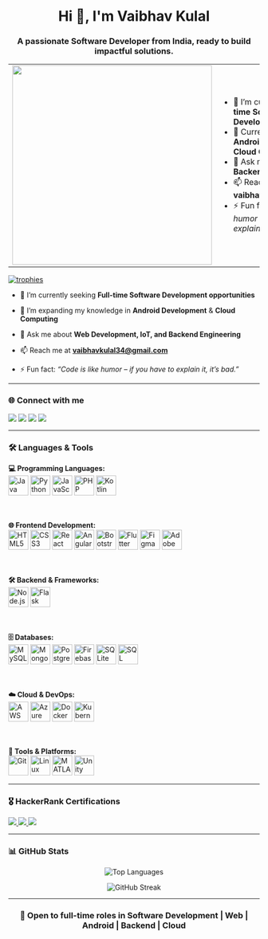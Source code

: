 <h1 align="center">Hi 👋, I'm Vaibhav Kulal</h1>
<h3 align="center">A passionate Software Developer from India, ready to build impactful solutions.</h3>

<table>
<tr>
  <td>
    <img src="https://cdn.dribbble.com/users/1162077/screenshots/3848914/programmer.gif" width="400"/>
  </td>
  <td>
    <ul>
      <li>🔭 I’m currently seeking <strong>Full-time Software Development opportunities</strong></li>
      <li>🌱 Currently learning <strong>Android Development</strong> & <strong>Cloud Computing</strong></li>
      <li>💬 Ask me about <strong>Web, IoT, Backend Engineering</strong></li>
      <li>📫 Reach me at: <strong>vaibhavkulal34@gmail.com</strong></li>
      <li>⚡ Fun fact: <em>"Code is like humor – if you have to explain it, it’s bad."</em></li>
    </ul>
  </td>
</tr>
</table>


<!-- Optional: Scrollable trophies -->
<p align="left">
  <a href="https://github.com/ryo-ma/github-profile-trophy">
    <img src="https://github-profile-trophy.vercel.app/?username=vaibhavkulal&theme=algolia&margin-w=10" alt="trophies" />
  </a>
</p>



- 🔭 I’m currently seeking **Full-time Software Development opportunities**

- 🌱 I’m expanding my knowledge in **Android Development** & **Cloud Computing**

- 💬 Ask me about **Web Development, IoT, and Backend Engineering**

- 📫 Reach me at **vaibhavkulal34@gmail.com**

- ⚡ Fun fact: *“Code is like humor – if you have to explain it, it’s bad.”*

---

<h3 align="left">🌐 Connect with me</h3>
<p align="left">
  <a href="mailto:vaibhavkulal34@gmail.com"><img src="https://img.shields.io/badge/Gmail-D14836?style=for-the-badge&logo=gmail&logoColor=white" /></a>
  <a href="https://www.linkedin.com/in/vaibhavkulal/" target="_blank"><img src="https://img.shields.io/badge/LinkedIn-0A66C2?style=for-the-badge&logo=linkedin&logoColor=white" /></a>
  <a href="https://twitter.com/" target="_blank"><img src="https://img.shields.io/badge/Twitter-1DA1F2?style=for-the-badge&logo=twitter&logoColor=white" /></a>
  <a href="https://www.hackerrank.com/vaibhavkulal34" target="_blank"><img src="https://img.shields.io/badge/HackerRank-2EC866?style=for-the-badge&logo=HackerRank&logoColor=white" /></a>
</p>

---

<h3 align="left">🛠️ Languages & Tools</h3>

<p align="left">
  <strong>💻 Programming Languages:</strong><br>
  <img src="https://cdn.jsdelivr.net/gh/devicons/devicon/icons/java/java-original.svg" width="40" title="Java"/>
  <img src="https://cdn.jsdelivr.net/gh/devicons/devicon/icons/python/python-original.svg" width="40" title="Python"/>
  <img src="https://cdn.jsdelivr.net/gh/devicons/devicon/icons/javascript/javascript-original.svg" width="40" title="JavaScript"/>
  <img src="https://cdn.jsdelivr.net/gh/devicons/devicon/icons/php/php-original.svg" width="40" title="PHP"/>
  <img src="https://cdn.jsdelivr.net/gh/devicons/devicon/icons/kotlin/kotlin-original.svg" width="40" title="Kotlin"/>

  <br><br>
  <strong>🌐 Frontend Development:</strong><br>
  <img src="https://cdn.jsdelivr.net/gh/devicons/devicon/icons/html5/html5-original.svg" width="40" title="HTML5"/>
  <img src="https://cdn.jsdelivr.net/gh/devicons/devicon/icons/css3/css3-original.svg" width="40" title="CSS3"/>
  <img src="https://cdn.jsdelivr.net/gh/devicons/devicon/icons/react/react-original.svg" width="40" title="React"/>
  <img src="https://cdn.jsdelivr.net/gh/devicons/devicon/icons/angularjs/angularjs-original.svg" width="40" title="Angular"/>
  <img src="https://cdn.jsdelivr.net/gh/devicons/devicon/icons/bootstrap/bootstrap-original.svg" width="40" title="Bootstrap"/>
  <img src="https://cdn.jsdelivr.net/gh/devicons/devicon/icons/flutter/flutter-original.svg" width="40" title="Flutter"/>
  <img src="https://www.vectorlogo.zone/logos/figma/figma-icon.svg" width="40" title="Figma"/>
  <img src="https://cdn.worldvectorlogo.com/logos/adobe-xd.svg" width="40" title="Adobe XD"/>

  <br><br>
  <strong>🛠️ Backend & Frameworks:</strong><br>
  <img src="https://cdn.jsdelivr.net/gh/devicons/devicon/icons/nodejs/nodejs-original.svg" width="40" title="Node.js"/>
  <img src="https://www.vectorlogo.zone/logos/pocoo_flask/pocoo_flask-icon.svg" width="40" title="Flask"/>

  <br><br>
  <strong>🗄️ Databases:</strong><br>
  <img src="https://cdn.jsdelivr.net/gh/devicons/devicon/icons/mysql/mysql-original.svg" width="40" title="MySQL"/>
  <img src="https://cdn.jsdelivr.net/gh/devicons/devicon/icons/mongodb/mongodb-original.svg" width="40" title="MongoDB"/>
  <img src="https://cdn.jsdelivr.net/gh/devicons/devicon/icons/postgresql/postgresql-original.svg" width="40" title="PostgreSQL"/>
  <img src="https://cdn.jsdelivr.net/gh/devicons/devicon/icons/firebase/firebase-plain.svg" width="40" title="Firebase"/>
  <img src="https://www.vectorlogo.zone/logos/sqlite/sqlite-icon.svg" width="40" title="SQLite"/>
  <img src="https://www.svgrepo.com/show/303229/microsoft-sql-server-logo.svg" width="40" title="SQL Server"/>

  <br><br>
  <strong>☁️ Cloud & DevOps:</strong><br>
  <img src="https://cdn.jsdelivr.net/gh/devicons/devicon/icons/amazonwebservices/amazonwebservices-original.svg" width="40" title="AWS"/>
  <img src="https://cdn.jsdelivr.net/gh/devicons/devicon/icons/azure/azure-original.svg" width="40" title="Azure"/>
  <img src="https://cdn.jsdelivr.net/gh/devicons/devicon/icons/docker/docker-original.svg" width="40" title="Docker"/>
  <img src="https://cdn.jsdelivr.net/gh/devicons/devicon/icons/kubernetes/kubernetes-plain.svg" width="40" title="Kubernetes"/>

  <br><br>
  <strong>🧰 Tools & Platforms:</strong><br>
  <img src="https://cdn.jsdelivr.net/gh/devicons/devicon/icons/git/git-original.svg" width="40" title="Git"/>
  <img src="https://cdn.jsdelivr.net/gh/devicons/devicon/icons/linux/linux-original.svg" width="40" title="Linux"/>
  <img src="https://upload.wikimedia.org/wikipedia/commons/2/21/Matlab_Logo.png" width="40" title="MATLAB"/>
  <img src="https://www.vectorlogo.zone/logos/unity3d/unity3d-icon.svg" width="40" title="Unity"/>
</p>

---

<h3 align="left">🎖 HackerRank Certifications</h3>
<p align="left">
  <a href="https://www.hackerrank.com/certificates/YOUR_CERTIFICATE_ID_PYTHON" target="_blank">
    <img src="https://img.shields.io/badge/Python-Intermediate-3776AB?style=for-the-badge&logo=python&logoColor=white" />
  </a>
  <a href="https://www.hackerrank.com/certificates/YOUR_CERTIFICATE_ID_SQL" target="_blank">
    <img src="https://img.shields.io/badge/SQL-Basic-003B57?style=for-the-badge&logo=sqlite&logoColor=white" />
  </a>
  <a href="https://www.hackerrank.com/certificates/YOUR_CERTIFICATE_ID_JAVA" target="_blank">
    <img src="https://img.shields.io/badge/Java-Basic-007396?style=for-the-badge&logo=java&logoColor=white" />
  </a>
</p>

---

<h3 align="left">📊 GitHub Stats</h3>

<p align="center">
  <img src="https://github-readme-stats.vercel.app/api/top-langs?username=vaibhavkulal&show_icons=true&locale=en&layout=compact&theme=tokyonight" alt="Top Languages" />
</p>

<p align="center">
  <img src="https://github-readme-streak-stats.herokuapp.com/?user=vaibhavkulal&theme=tokyonight" alt="GitHub Streak" />
</p>

---

<h3 align="center">💼 Open to full-time roles in Software Development | Web | Android | Backend | Cloud</h3>
